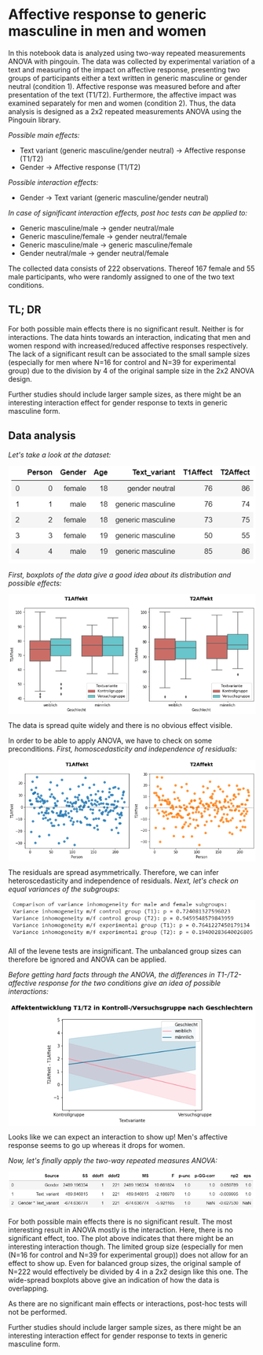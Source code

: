 # Affective response to generic masculine in men and women

In this notebook data is analyzed using two-way repeated measurements ANOVA with pingouin. The data was collected by experimental variation of a text and measuring of the impact on affective response, presenting two groups of participants either a text written in generic masculine or gender neutral (condition 1). Affective response was measured before and after presentation of the text (T1/T2). Furthermore, the affective impact was examined separately for men and women (condition 2). 
Thus, the data analysis is designed as a 2x2 repeated measurements ANOVA using the Pingouin library.

*Possible main effects:*
+ Text variant (generic masculine/gender neutral) → Affective response (T1/T2)
+ Gender → Affective response (T1/T2)

*Possible interaction effects:*
+ Gender → Text variant (generic masculine/gender neutral)

*In case of significant interaction effects, post hoc tests can be applied to:*
+ Generic masculine/male → gender neutral/male
+ Generic masculine/female → gender neutral/female
+ Generic masculine/male → generic masculine/female
+ Gender neutral/male → gender neutral/female

The collected data consists of 222 observations. Thereof 167 female and 55 male participants, who were randomly assigned to one of the two text conditions.

## TL; DR
For both possible main effects there is no significant result. Neither is for interactions. The data hints towards an interaction, indicating that men and women respond with increased/reduced affective responses respectively. The lack of a significant result can be associated to the small sample sizes (especially for men where N=16 for control and N=39 for experimental group) due to the division by 4 of the original sample size in the 2x2 ANOVA design.

Further studies should include larger sample sizes, as there might be an interesting interaction effect for gender response to texts in generic masculine form.

## Data analysis

*Let's take a look at the dataset:*

<img src='images_pingouin/df_complete.PNG' alt='Complete dataset for affective response to texts in generic masculine' align='center'>

*First, boxplots of the data give a good idea about its distribution and possible effects:*

<img src='images_pingouin/Boxplots_Affect.png' alt='Boxplot of complete data' align='center'>

The data is spread quite widely and there is no obvious effect visible.

In order to be able to apply ANOVA, we have to check on some preconditions.
*First, homoscedasticity and independence of residuals:*

<img src='images_pingouin/Residuals_Affect.png' alt='Residuals plot for T1 and T2 of affective response' align='center'>

The residuals are spread asymmetrically. Therefore, we can infer heteroscedasticity and independence of residuals.
*Next, let's check on equal variances of the subgroups:*

<img src='images_pingouin/variance_inhomogeneity.PNG' alt='Print levene tests for male and female subgroups' align='center'>

All of the levene tests are insignificant. The unbalanced group sizes can therefore be ignored and ANOVA can be applied.

*Before getting hard facts through the ANOVA, the differences in T1-/T2-affective response for the two conditions give an idea of possible interactions:*

<img src='images_pingouin/Interaction_Gender_Condition.png' alt='Possible interactions between Gender and experimental condition' align='center'>

Looks like we can expect an interaction to show up!
Men's affective response seems to go up whereas it drops for women.

*Now, let's finally apply the two-way repeated measures ANOVA:*

<img src='images_pingouin/aov.PNG' alt='Table for ANOVA results' align='center'>

For both possible main effects there is no significant result. The most interesting result in ANOVA mostly is the interaction. Here, there is no significant effect, too. The plot above indicates that there might be an interesting interaction though. The limited group size (especially for men (N=16 for control and N=39 for experimental group)) does not allow for an effect to show up. Even for balanced group sizes, the original sample of N=222 would effectively be divided by 4 in a 2x2 design like this one.
The wide-spread boxplots above give an indication of how the data is overlapping.

As there are no significant main effects or interactions, post-hoc tests will not be performed.

Further studies should include larger sample sizes, as there might be an interesting interaction effect for gender response to texts in generic masculine form.
